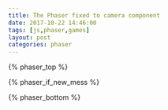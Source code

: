 ```yaml
---
title: The Phaser fixed to camera component
date: 2017-10-22 14:46:00
tags: [js,phaser,games]
layout: post
categories: phaser
---
```


<!-- more -->

{% phaser_top %}

{% phaser_if_new_mess %}

{% phaser_bottom %}
